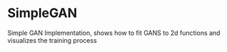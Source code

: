 # SimpleGAN
Simple GAN Implementation, shows how to fit GANS to 2d functions and visualizes the training process
